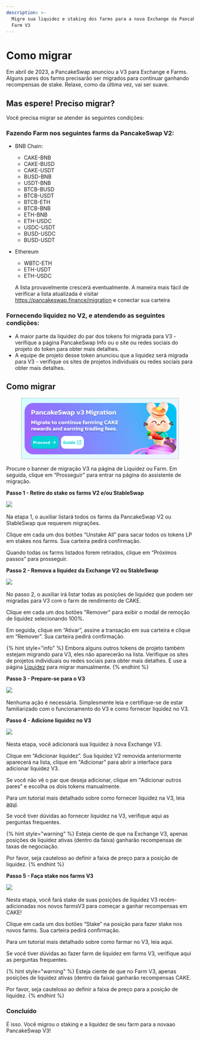 ```yaml
---
description: >-
  Migre sua liquidez e staking dos farms para a nova Exchange da PancakeSwap e
  Farm V3
---
```


# Como migrar

Em abril de 2023, a PancakeSwap anunciou a V3 para Exchange e Farms. Alguns pares dos farms precisarão ser migrados para continuar ganhando recompensas de stake. Relaxe, como da última vez, vai ser suave.

## Mas espere! Preciso migrar? <a href="#4b9e0260-9dee-493b-b0ad-6bdba084cea6" id="4b9e0260-9dee-493b-b0ad-6bdba084cea6"></a>

Você precisa migrar se atender às seguintes condições:

### **Fazendo Farm nos seguintes farms da PancakeSwap V2:**

* BNB Chain:
  * CAKE-BNB
  * CAKE-BUSD
  * CAKE-USDT
  * BUSD-BNB
  * USDT-BNB
  * BTCB-BUSD
  * BTCB-USDT
  * BTCB-ETH
  * BTCB-BNB
  * ETH-BNB
  * ETH-USDC
  * USDC-USDT
  * BUSD-USDC
  * BUSD-USDT
*   Ethereum

    * WBTC-ETH
    * ETH-USDT
    * ETH-USDC

    A lista provavelmente crescerá eventualmente. A maneira mais fácil de verificar a lista atualizada é visitar https://pancakeswap.finance/migration e conectar sua carteira

### **Fornecendo liquidez no V2, e atendendo as seguintes condições:**

* A maior parte da liquidez do par dos tokens foi migrada para V3 - verifique a página PancakeSwap Info ou o site ou redes sociais do projeto do token para obter mais detalhes.
* A equipe de projeto desse token anunciou que a liquidez será migrada para V3 - verifique os sites de projetos individuais ou redes sociais para obter mais detalhes.

## Como migrar

<figure><img src="../../.gitbook/assets/image (72).png" alt=""><figcaption></figcaption></figure>

Procure o banner de migração V3 na página de Liquidez ou Farm. Em seguida, clique em “Prosseguir” para entrar na página do assistente de migração.

**Passo 1 - Retire do stake os farms V2 e/ou StableSwap**

![](https://1397868517-files.gitbook.io/\~/files/v0/b/gitbook-x-prod.appspot.com/o/spaces%2F-MHREX7DHcljbY5IkjgJ-1972196547%2Fuploads%2FnStLXuOX93ekZYMtXGJR%2Fimage.png?alt=media\&token=7ba8dc25-4f18-4628-ba03-b2830137a2c2)

Na etapa 1, o auxiliar listará todos os farms da PancakeSwap V2 ou StableSwap que requerem migrações.&#x20;

Clique em cada um dos botões “Unstake All” para sacar todos os tokens LP em stakes nos farms. Sua carteira pedirá confirmação.&#x20;

Quando todas os farms listados forem retirados, clique em “Próximos passos” para prosseguir.

**Passo 2 - Remova a liquidez da Exchange V2 ou StableSwap**

![](https://1397868517-files.gitbook.io/\~/files/v0/b/gitbook-x-prod.appspot.com/o/spaces%2F-MHREX7DHcljbY5IkjgJ-1972196547%2Fuploads%2FMU9nGLqwLh5YBpb8GGXn%2Fimage.png?alt=media\&token=ca6b9cfc-104c-496e-bd3d-f2ce8344c315)

No passo 2, o auxiliar irá listar todas as posições de liquidez que podem ser migradas para V3 com o farm de rendimento de CAKE.&#x20;

Clique em cada um dos botões "Remover" para exibir o modal de remoção de liquidez selecionando 100%.&#x20;

Em seguida, clique em “Ativar”, assine a transação em sua carteira e clique em “Remover”. Sua carteira pedirá confirmação.

{% hint style="info" %}
Embora alguns outros tokens de projeto também estejam migrando para V3, eles não aparecerão na lista. Verifique os sites de projetos individuais ou redes sociais para obter mais detalhes. E use a página [Liquidez](https://pancakeswap.finance/liquidity) para migrar manualmente.
{% endhint %}

**Passo 3 - Prepare-se para o V3**

![](https://1397868517-files.gitbook.io/\~/files/v0/b/gitbook-x-prod.appspot.com/o/spaces%2F-MHREX7DHcljbY5IkjgJ-1972196547%2Fuploads%2FJ8g4PYIN9Q1KxUuB9GsH%2Fimage.png?alt=media\&token=633530e0-aadc-4e71-9d15-661b16296a57)

Nenhuma ação é necessária. Simplesmente leia e certifique-se de estar familiarizado com o funcionamento do V3 e como fornecer liquidez no V3.

**Passo 4 - Adicione liquidez no V3**

![](https://1397868517-files.gitbook.io/\~/files/v0/b/gitbook-x-prod.appspot.com/o/spaces%2F-MHREX7DHcljbY5IkjgJ-1972196547%2Fuploads%2FQiunEZMugKE1VWpEHEFZ%2Fimage.png?alt=media\&token=137300f8-ce03-4d62-8285-427c43b0f3aa)

Nesta etapa, você adicionará sua liquidez à nova Exchange V3.&#x20;

Clique em “Adicionar liquidez”. Sua liquidez V2 removida anteriormente aparecerá na lista, clique em "Adicionar" para abrir a interface para adicionar liquidez V3.&#x20;

Se você não vê o par que deseja adicionar, clique em "Adicionar outros pares" e escolha os dois tokens manualmente.&#x20;

Para um tutorial mais detalhado sobre como fornecer liquidez na V3, leia [aqui](https://docs.pancakeswap.finance/v/portuguese-brazilian/produtos/pancakeswap-exchange/liquidity-guide).&#x20;

Se você tiver dúvidas ao fornecer liquidez na V3, verifique aqui as perguntas frequentes.

{% hint style="warning" %}
Esteja ciente de que na Exchange V3, apenas posições de liquidez ativas (dentro da faixa) ganharão recompensas de taxas de negociação.&#x20;

Por favor, seja cauteloso ao definir a faixa de preço para a posição de liquidez.
{% endhint %}

**Passo 5 - Faça stake nos farms V3**&#x20;

![](https://1397868517-files.gitbook.io/\~/files/v0/b/gitbook-x-prod.appspot.com/o/spaces%2F-MHREX7DHcljbY5IkjgJ-1972196547%2Fuploads%2F2nZNL9Jv6ajexLuQaidz%2Fimage.png?alt=media\&token=2261286b-7367-4de2-bcbe-43c4ef11cd38)

Nesta etapa, você fará stake de suas posições de liquidez V3 recém-adicionadas nos novos farmsV3 para começar a ganhar recompensas em CAKE!&#x20;

Clique em cada um dos botões “Stake” na posição para fazer stake nos novos farms. Sua carteira pedirá confirmação.&#x20;

Para um tutorial mais detalhado sobre como farmar no V3, leia aqui.&#x20;

Se você tiver dúvidas ao fazer farm de liquidez em farms V3, verifique aqui as perguntas frequentes.

{% hint style="warning" %}
Esteja ciente de que no Farm V3, apenas posições de liquidez ativas (dentro da faixa) ganharão recompensas CAKE.&#x20;

Por favor, seja cauteloso ao definir a faixa de preço para a posição de liquidez.
{% endhint %}

### Concluído

É isso. Você migrou o staking e a liquidez de seu farm para a novaao  PancakeSwap V3!
